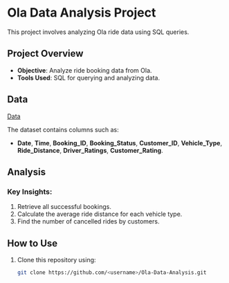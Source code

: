 # Ola Data Analysis Project

This project involves analyzing Ola ride data using SQL queries.

## Project Overview

- **Objective**: Analyze ride booking data from Ola.
- **Tools Used**: SQL for querying and analyzing data.

## Data
[Data](https://excel.cloud.microsoft/open/onedrive/?docId=9A198DC53C4475AA%21s6c1c660b86fc40a09bdcd1fc652f508e&driveId=9A198DC53C4475AA)

The dataset contains columns such as:
- **Date**, **Time**, **Booking_ID**, **Booking_Status**, **Customer_ID**, **Vehicle_Type**, **Ride_Distance**, **Driver_Ratings**, **Customer_Rating**.

## Analysis

### Key Insights:
1. Retrieve all successful bookings.
2. Calculate the average ride distance for each vehicle type.
3. Find the number of cancelled rides by customers.

## How to Use

1. Clone this repository using:
   ```bash
   git clone https://github.com/<username>/Ola-Data-Analysis.git

